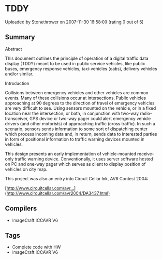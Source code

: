 # TDDY

Uploaded by Stonethrower on 2007-11-30 16:58:00 (rating 0 out of 5)

## Summary

Abstract  

 This document outlines the principle of operation of a digital traffic data display (TDDY) meant to be used in public service vehicles, like public buses, emergency response vehicles, taxi-vehicles (cabs), delivery vehicles and/or similar.


Introduction  

 Collisions between emergency vehicles and other vehicles are common events. Many of these collisions occur at intersections. Public vehicles approaching at 90 degrees to the direction of travel of emergency vehicles are very difficult to see. Using sensors mounted on the vehicle, or in a fixed location near the intersection, or both, in conjunction with two-way radio-transceiver, GPS device or two-way pager could alert emergency vehicle drivers (and other motorists) of approaching traffic (cross traffic). In such a scenario, sensors sends information to some sort of dispatching center which process incoming data and, in return, sends data to interested parties in form of positional information to traffic warning devices mounted in vehicles.  

 This design presents an early implementation of vehicle-mounted receive-only traffic warning device. Conventionally, it uses server software hosted on PC and one-way pager which serves as client to display position of vehicles on city map.


This project was also an entry into Circuit Cellar Ink, AVR Contest 2004:  

[http://www.circuitcellar.com/avr...](http://www.circuitcellar.com/avr2004/DA3437.html)

## Compilers

- ImageCraft ICCAVR V6

## Tags

- Complete code with HW
- ImageCraft ICCAVR V6

